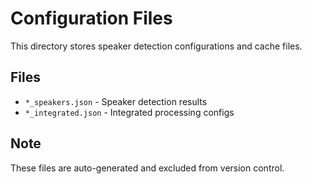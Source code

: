 # Configuration Files

This directory stores speaker detection configurations and cache files.

## Files
- `*_speakers.json` - Speaker detection results
- `*_integrated.json` - Integrated processing configs

## Note
These files are auto-generated and excluded from version control.
